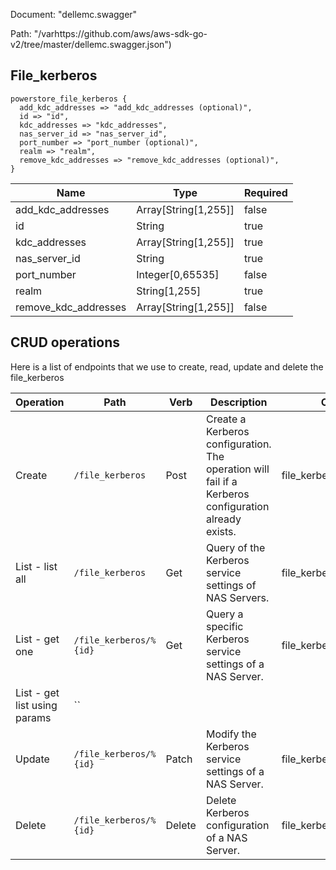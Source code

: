 Document: "dellemc.swagger"


Path: "/varhttps://github.com/aws/aws-sdk-go-v2/tree/master/dellemc.swagger.json")

## File_kerberos



```puppet
powerstore_file_kerberos {
  add_kdc_addresses => "add_kdc_addresses (optional)",
  id => "id",
  kdc_addresses => "kdc_addresses",
  nas_server_id => "nas_server_id",
  port_number => "port_number (optional)",
  realm => "realm",
  remove_kdc_addresses => "remove_kdc_addresses (optional)",
}
```

| Name        | Type           | Required       |
| ------------- | ------------- | ------------- |
|add_kdc_addresses | Array[String[1,255]] | false |
|id | String | true |
|kdc_addresses | Array[String[1,255]] | true |
|nas_server_id | String | true |
|port_number | Integer[0,65535] | false |
|realm | String[1,255] | true |
|remove_kdc_addresses | Array[String[1,255]] | false |



## CRUD operations

Here is a list of endpoints that we use to create, read, update and delete the file_kerberos

| Operation | Path | Verb | Description | OperationID |
| ------------- | ------------- | ------------- | ------------- | ------------- |
|Create|`/file_kerberos`|Post|Create a Kerberos configuration. The operation will fail if a Kerberos configuration already exists.|file_kerberosCreate|
|List - list all|`/file_kerberos`|Get|Query of the Kerberos service settings of NAS Servers.|file_kerberosCollectionQuery|
|List - get one|`/file_kerberos/%{id}`|Get|Query a specific Kerberos service settings of a NAS Server.|file_kerberosInstanceQuery|
|List - get list using params|``||||
|Update|`/file_kerberos/%{id}`|Patch|Modify the Kerberos service settings of a NAS Server.|file_kerberosModify|
|Delete|`/file_kerberos/%{id}`|Delete|Delete Kerberos configuration of a NAS Server.|file_kerberosDelete|
